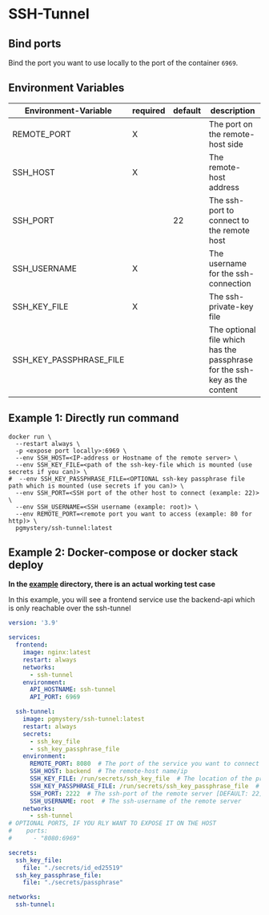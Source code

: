 # SSH-Tunnel

## Bind ports
Bind the port you want to use locally to the port of the container `6969`.

## Environment Variables

| Environment-Variable    | required | default | description                                                               |
|-------------------------|----------|---------|---------------------------------------------------------------------------|
| REMOTE_PORT             | X        |         | The port on the remote-host side                                          |
| SSH_HOST                | X        |         | The remote-host address                                                   |
| SSH_PORT                |          | 22      | The ssh-port to connect to the remote host                                |
| SSH_USERNAME            | X        |         | The username for the ssh-connection                                       |
| SSH_KEY_FILE            | X        |         | The ssh-private-key file                                                  |
| SSH_KEY_PASSPHRASE_FILE |          |         | The optional file which has the passphrase for the ssh-key as the content |


## Example 1: Directly run command
```shell
docker run \
  --restart always \
  -p <expose port locally>:6969 \
  --env SSH_HOST=<IP-address or Hostname of the remote server> \
  --env SSH_KEY_FILE=<path of the ssh-key-file which is mounted (use secrets if you can)> \
#  --env SSH_KEY_PASSPHRASE_FILE=<OPTIONAL ssh-key passphrase file path which is mounted (use secrets if you can)> \
  --env SSH_PORT=<SSH port of the other host to connect (example: 22)> \
  --env SSH_USERNAME=<SSH username (example: root)> \
  --env REMOTE_PORT=<remote port you want to access (example: 80 for http)> \
  pgmystery/ssh-tunnel:latest
```

## Example 2: Docker-compose or docker stack deploy

**In the [example](example) directory, there is an actual working test case**

In this example, you will see a frontend service use the backend-api which is only reachable over the ssh-tunnel

```yaml
version: '3.9'

services:
  frontend:
    image: nginx:latest
    restart: always
    networks:
      - ssh-tunnel
    environment:
      API_HOSTNAME: ssh-tunnel
      API_PORT: 6969

  ssh-tunnel:
    image: pgmystery/ssh-tunnel:latest
    restart: always
    secrets:
      - ssh_key_file
      - ssh_key_passphrase_file
    environment:
      REMOTE_PORT: 8080  # The port of the service you want to connect
      SSH_HOST: backend  # The remote-host name/ip
      SSH_KEY_FILE: /run/secrets/ssh_key_file  # The location of the private ssh-key file in the container
      SSH_KEY_PASSPHRASE_FILE: /run/secrets/ssh_key_passphrase_file  # The location in the container of the secret-file
      SSH_PORT: 2222  # The ssh-port of the remote server [DEFAULT: 22]
      SSH_USERNAME: root  # The ssh-username of the remote server
    networks:
      - ssh-tunnel
# OPTIONAL PORTS, IF YOU RLY WANT TO EXPOSE IT ON THE HOST
#    ports:
#      - "8080:6969"

secrets:
  ssh_key_file:
    file: "./secrets/id_ed25519"
  ssh_key_passphrase_file:
    file: "./secrets/passphrase"

networks:
  ssh-tunnel:
```

